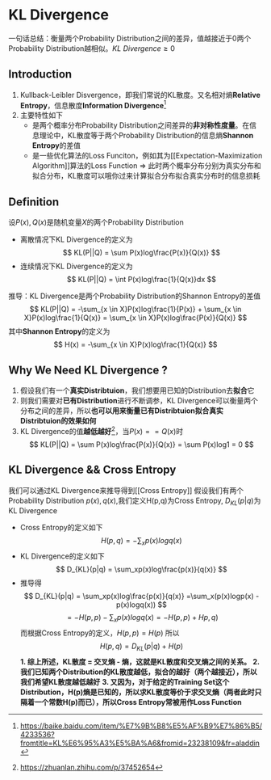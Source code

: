 # KL Divergence
一句话总结：衡量两个Probability Distribution之间的差异，值越接近于0两个Probability Distribution越相似。$KL\text{ }Divergence \geq 0$
## Introduction
1. Kullback-Leibler Disvergence，即我们常说的KL散度。又名相对熵**Relative Entropy**，信息散度**Information Divergence**[^1]
2. 主要特性如下
	- 是两个概率分布Probability Distribution之间差异的**非对称性度量**。在信息理论中，KL散度等于两个Probability Distribution的信息熵**Shannon Entropy**的差值
	- 是一些优化算法的Loss Funciton，例如其为[[Expectation-Maximization Algorithm]]算法的Loss Function => 此时两个概率分布分别为真实分布和拟合分布，KL散度可以哦你过来计算拟合分布拟合真实分布时的信息损耗

## Definition
设$P(x),Q(x)$是随机变量$X$的两个Probability Distribution
- 离散情况下KL Divergence的定义为
$$
KL(P||Q) = \sum P(x)log\frac{P(x)}{Q(x)}
$$
- 连续情况下KL Divergence的定义为
$$
KL(P||Q) = \int P(x)log\frac{1}{Q(x)}dx
$$

推导：KL Divergence是两个Probability Distribution的Shannon Entropy的差值
$$
KL(P||Q) = -\sum_{x \in X}P(x)log\frac{1}{P(x)} + \sum_{x \in X}P(x)log\frac{1}{Q(x)} = \sum_{x \in X}P(x)log\frac{P(x)}{Q(x)}
$$
其中**Shannon Entropy**的定义为
$$
H(x) = -\sum_{x \in X}P(x)log\frac{1}{Q(x)}
$$

## Why We Need KL Divergence ?
1. 假设我们有一个**真实Distribtuion**，我们想要用已知的Distribution去**拟合**它
2. 则我们需要对**已有Distribution**进行不断调参，KL Divergence可以衡量两个分布之间的差异，所以**也可以用来衡量已有Distribtuion拟合真实Distribtuion的效果如何**
3. KL Divergence的值**越低越好**[^2]，当$P(x) == Q(x)$时
$$
KL(P||Q) = \sum P(x)log\frac{P(x)}{Q(x)} = \sum P(x)log1 = 0
$$

## KL Divergence && Cross Entropy
我们可以通过KL Divergence来推导得到[[Cross Entropy]]
假设我们有两个Probability Distribution $p(x),q(x)$,我们定义H(p,q)为Cross Entropy, $D_{KL}(p|q)$为KL Divergence
- Cross Entropy的定义如下
$$
H(p,q) = -\sum_xp(x)logq(x)
$$
- KL Divergence的定义如下
$$
D_{KL}(p|q) = \sum_xp(x)log\frac{p(x)}{q(x)}
$$
- 推导得
$$
D_{KL}(p|q) = \sum_xp(x)log\frac{p(x)}{q(x)} =\sum_x(p(x)logp(x) - p(x)logq(x))
$$
$$
= -H(p,p)-\sum_xp(x)logq(x) = -H(p,p) + Hp,q)
$$
而根据Cross Entropy的定义，$H(p,p) = H(p)$
所以
$$
H(p,q) = D_{KL}(p|q) + H(p)
$$
**1. 综上所述，KL散度 = 交叉熵 - 熵，这就是KL散度和交叉熵之间的关系。**
**2. 我们已知两个Distribution的KL散度越低，拟合的越好（两个越接近），所以我们希望KL散度越低越好**
**3. 又因为，对于给定的Training Set这个Distribution，H(p)熵是已知的，所以求KL散度等价于求交叉熵（两者此时只隔着一个常数H(p)而已），所以Cross Entropy常被用作Loss Function**

[^1]:https://baike.baidu.com/item/%E7%9B%B8%E5%AF%B9%E7%86%B5/4233536?fromtitle=KL%E6%95%A3%E5%BA%A6&fromid=23238109&fr=aladdin
[^2]:https://zhuanlan.zhihu.com/p/37452654